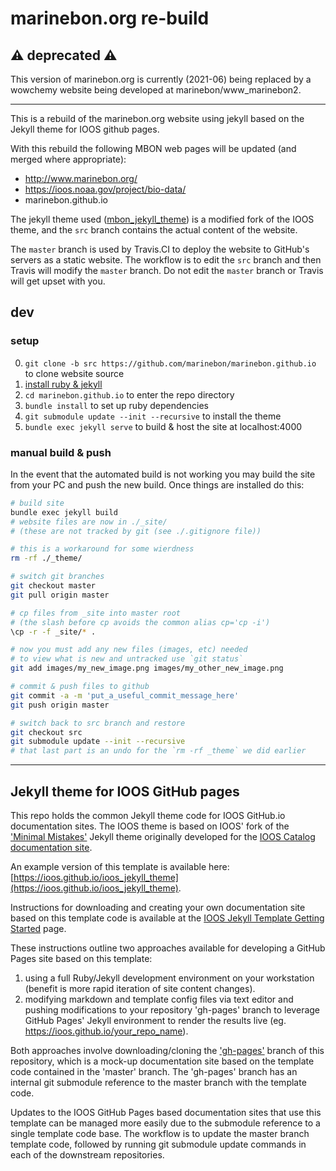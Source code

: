 # marinebon.org re-build

## ⚠️ deprecated ⚠️
This version of marinebon.org is currently (2021-06) being replaced by a wowchemy website being developed at marinebon/www_marinebon2.

--------------------------------------
This is a rebuild of the marinebon.org website using jekyll based on the Jekyll theme for IOOS github pages.

With this rebuild the following MBON web pages will be updated (and merged where appropriate):
* http://www.marinebon.org/
* https://ioos.noaa.gov/project/bio-data/  
* marinebon.github.io

The jekyll theme used ([mbon_jekyll_theme](https://github.com/marinebon/mbon_jekyll_theme)) is a modified fork of the IOOS theme, and the `src` branch contains the actual content of the website.

The `master` branch is used by Travis.CI to deploy the website to GitHub's servers as a static website.
The workflow is to edit the `src` branch and then Travis will modify the `master` branch.
Do not edit the `master` branch or Travis will get upset with you.

## dev
### setup
0. `git clone -b src https://github.com/marinebon/marinebon.github.io` to clone website source
1. [install ruby & jekyll](https://jekyllrb.com/)
2. `cd marinebon.github.io` to enter the repo directory
3. `bundle install` to set up ruby dependencies
4. `git submodule update --init --recursive` to install the theme
5. `bundle exec jekyll serve` to build & host the site at localhost:4000

### manual build & push
In the event that the automated build is not working you may build the site from your PC and push the new build.
Once things are installed do this:

```bash
# build site
bundle exec jekyll build
# website files are now in ./_site/
# (these are not tracked by git (see ./.gitignore file))

# this is a workaround for some wierdness
rm -rf ./_theme/

# switch git branches
git checkout master
git pull origin master

# cp files from _site into master root 
# (the slash before cp avoids the common alias cp='cp -i')
\cp -r -f _site/* .

# now you must add any new files (images, etc) needed
# to view what is new and untracked use `git status`
git add images/my_new_image.png images/my_other_new_image.png

# commit & push files to github
git commit -a -m 'put_a_useful_commit_message_here'
git push origin master

# switch back to src branch and restore
git checkout src
git submodule update --init --recursive
# that last part is an undo for the `rm -rf _theme` we did earlier
```

------------------------------------------------------------

## Jekyll theme for IOOS GitHub pages

This repo holds the common Jekyll theme code for IOOS GitHub.io documentation sites.  The IOOS theme is based on IOOS'
fork of the ['Minimal Mistakes'](https://github.com/mmistakes/minimal-mistakes)
Jekyll theme originally developed for the [IOOS Catalog documentation site](https://ioos.github.io/catalog/).

An example version of this template is available here: [https://ioos.github.io/ioos_jekyll_theme](https://ioos.github.io/ioos_jekyll_theme).

Instructions for downloading and creating your own documentation site based on this template code is available at the
[IOOS Jekyll Template Getting Started](https://ioos.github.io/ioos_jekyll_theme/pages/readme/) page.

These instructions outline two approaches available for developing a GitHub Pages site based on this template:

1. using a full Ruby/Jekyll development environment on your workstation (benefit is more rapid iteration of site content
  changes).
2. modifying markdown and template config files via text editor and pushing modifications to your repository 'gh-pages'
  branch to leverage GitHub Pages' Jekyll environment to render the results live (eg. https://ioos.github.io/your_repo_name).

Both approaches involve downloading/cloning the ['gh-pages'](https://github.com/ioos/ioos_jekyll_theme/tree/gh-pages)
branch of this repository, which is a mock-up documentation site based on the template code contained in the 'master' branch.
The 'gh-pages' branch has an internal git submodule reference to the master branch with the template code.

Updates to the IOOS GitHub Pages based documentation sites that use this template can be managed more easily due to the
submodule reference to a single template code base.  The workflow is to update the master branch template code,
followed by running git submodule update commands in each of the downstream repositories.
